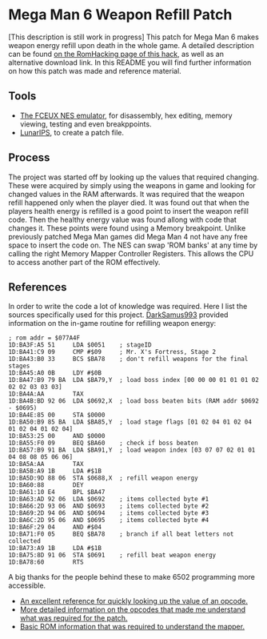 # Mega Man 6 Weapon Refill Patch
\[This description is still work in progress]
This patch for Mega Man 6 makes weapon energy refill upon death in the whole game. 
A detailed description can be found [on the RomHacking page of this hack](https://www.romhacking.net/hacks/4758/), as well as an alternative download link.
In this README you will find further information on how this patch was made and reference material.

## Tools
- [The FCEUX NES emulator](http://www.fceux.com/web/download.html), for disassembly, hex editing, memory viewing, testing and even breakppoints.
- [LunarIPS](https://www.romhacking.net/utilities/240/), to create a patch file.

## Process
The project was started off by looking up the values that required changing.
These were acquired by simply using the weapons in game and looking for changed values in the RAM afterwards.
It was required that the weapon refill happened only when the player died. It was found out that when the players health energy is refilled is a good point to insert the weapon refill code. Then the healthy energy value was found allong with code that changes it.
These points were found using a Memory breakpoint. 
Unlike previously patched Mega Man games did Mega Man 4 not have any free space to insert the code on.
The NES can swap 'ROM banks' at any time by calling the right Memory Mapper Controller Registers. This allows the CPU to access another part of the ROM effectively. 

## References
In order to write the code a lot of knowledge was required. Here I list the sources specifically used for this project.
[DarkSamus993](https://www.romhacking.net/forum/index.php?action=profile;u=23766) provided information on the in-game routine for refilling weapon energy:
```; refill weapon energy (stage start)
; rom addr = $077A4F
1D:BA3F:A5 51     LDA $0051    ; stageID
1D:BA41:C9 09     CMP #$09     ; Mr. X's Fortress, Stage 2
1D:BA43:B0 33     BCS $BA78    ; don't refill weapons for the final stages
1D:BA45:A0 0B     LDY #$0B
1D:BA47:B9 79 BA  LDA $BA79,Y  ; load boss index [00 00 00 01 01 01 02 02 02 03 03 03]
1D:BA4A:AA        TAX
1D:BA4B:BD 92 06  LDA $0692,X  ; load boss beaten bits (RAM addr $0692 - $0695)
1D:BA4E:85 00     STA $0000
1D:BA50:B9 85 BA  LDA $BA85,Y  ; load stage flags [01 02 04 01 02 04 01 02 04 01 02 04]
1D:BA53:25 00     AND $0000
1D:BA55:F0 09     BEQ $BA60    ; check if boss beaten
1D:BA57:B9 91 BA  LDA $BA91,Y  ; load weapon index [03 07 07 02 01 01 04 08 08 05 06 06]
1D:BA5A:AA        TAX
1D:BA5B:A9 1B     LDA #$1B
1D:BA5D:9D 88 06  STA $0688,X  ; refill weapon energy
1D:BA60:88        DEY
1D:BA61:10 E4     BPL $BA47
1D:BA63:AD 92 06  LDA $0692    ; items collected byte #1
1D:BA66:2D 93 06  AND $0693    ; items collected byte #2
1D:BA69:2D 94 06  AND $0694    ; items collected byte #3
1D:BA6C:2D 95 06  AND $0695    ; items collected byte #4
1D:BA6F:29 04     AND #$04
1D:BA71:F0 05     BEQ $BA78    ; branch if all beat letters not collected
1D:BA73:A9 1B     LDA #$1B
1D:BA75:8D 91 06  STA $0691    ; refill beat weapon energy
1D:BA78:60        RTS
```

A big thanks for the people behind these to make 6502 programming more accessible.
- [An excellent reference for quickly looking up the value of an opcode.](https://www.masswerk.at/6502/6502_instruction_set.html)
- [More detailed information on the opcodes that made me understand what was required for the patch.](http://www.6502.org/tutorials/6502opcodes.html)
- [Basic ROM information that was required to understand the mapper.](https://datacrystal.romhacking.net/wiki/Mega_Man_6)
